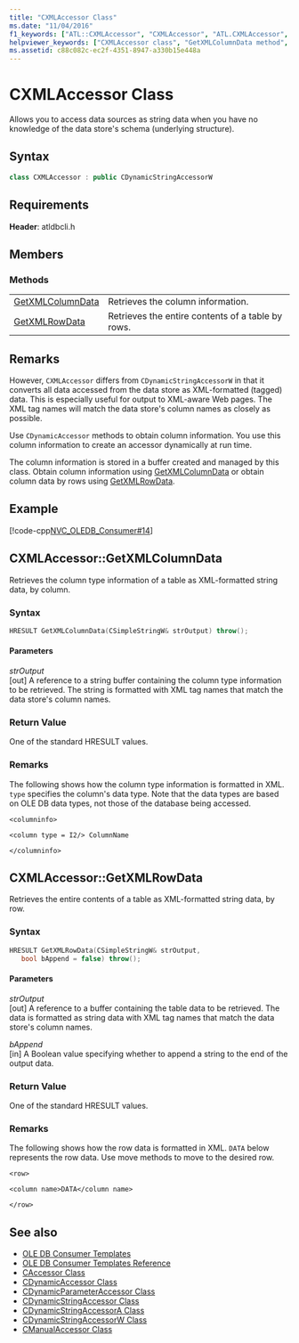 ```yaml
---
title: "CXMLAccessor Class"
ms.date: "11/04/2016"
f1_keywords: ["ATL::CXMLAccessor", "CXMLAccessor", "ATL.CXMLAccessor", "ATL.CXMLAccessor.GetXMLColumnData", "CXMLAccessor::GetXMLColumnData", "CXMLAccessor.GetXMLColumnData", "ATL::CXMLAccessor::GetXMLColumnData", "GetXMLColumnData", "ATL::CXMLAccessor::GetXMLRowData", "ATL.CXMLAccessor.GetXMLRowData", "CXMLAccessor::GetXMLRowData", "CXMLAccessor.GetXMLRowData", "GetXMLRowData"]
helpviewer_keywords: ["CXMLAccessor class", "GetXMLColumnData method", "GetXMLRowData method"]
ms.assetid: c88c082c-ec2f-4351-8947-a330b15e448a
---
```

# CXMLAccessor Class

Allows you to access data sources as string data when you have no knowledge of the data store's schema (underlying structure).

## Syntax

```cpp
class CXMLAccessor : public CDynamicStringAccessorW
```

## Requirements

**Header**: atldbcli.h

## Members

### Methods

|||
|-|-|
|[GetXMLColumnData](#getxmlcolumndata)|Retrieves the column information.|
|[GetXMLRowData](#getxmlrowdata)|Retrieves the entire contents of a table by rows.|

## Remarks

However, `CXMLAccessor` differs from `CDynamicStringAccessorW` in that it converts all data accessed from the data store as XML-formatted (tagged) data. This is especially useful for output to XML-aware Web pages. The XML tag names will match the data store's column names as closely as possible.

Use `CDynamicAccessor` methods to obtain column information. You use this column information to create an accessor dynamically at run time.

The column information is stored in a buffer created and managed by this class. Obtain column information using [GetXMLColumnData](#getxmlcolumndata) or obtain column data by rows using [GetXMLRowData](#getxmlrowdata).

## Example

[!code-cpp[NVC_OLEDB_Consumer#14](../../data/oledb/codesnippet/cpp/cxmlaccessor-class_1.cpp)]

## <a name="getxmlcolumndata"></a> CXMLAccessor::GetXMLColumnData

Retrieves the column type information of a table as XML-formatted string data, by column.

### Syntax

```cpp
HRESULT GetXMLColumnData(CSimpleStringW& strOutput) throw();
```

#### Parameters

*strOutput*<br/>
[out] A reference to a string buffer containing the column type information to be retrieved. The string is formatted with XML tag names that match the data store's column names.

### Return Value

One of the standard HRESULT values.

### Remarks

The following shows how the column type information is formatted in XML. `type` specifies the column's data type. Note that the data types are based on OLE DB data types, not those of the database being accessed.

`<columninfo>`

`<column type = I2/> ColumnName`

`</columninfo>`

## <a name="getxmlrowdata"></a> CXMLAccessor::GetXMLRowData

Retrieves the entire contents of a table as XML-formatted string data, by row.

### Syntax

```cpp
HRESULT GetXMLRowData(CSimpleStringW& strOutput,
   bool bAppend = false) throw();
```

#### Parameters

*strOutput*<br/>
[out] A reference to a buffer containing the table data to be retrieved. The data is formatted as string data with XML tag names that match the data store's column names.

*bAppend*<br/>
[in] A Boolean value specifying whether to append a string to the end of the output data.

### Return Value

One of the standard HRESULT values.

### Remarks

The following shows how the row data is formatted in XML. `DATA` below represents the row data. Use move methods to move to the desired row.

`<row>`

`<column name>DATA</column name>`

`</row>`

## See also

- [OLE DB Consumer Templates](../../data/oledb/ole-db-consumer-templates-cpp.md)
- [OLE DB Consumer Templates Reference](../../data/oledb/ole-db-consumer-templates-reference.md)
- [CAccessor Class](../../data/oledb/caccessor-class.md)
- [CDynamicAccessor Class](../../data/oledb/cdynamicaccessor-class.md)
- [CDynamicParameterAccessor Class](../../data/oledb/cdynamicparameteraccessor-class.md)
- [CDynamicStringAccessor Class](../../data/oledb/cdynamicstringaccessor-class.md)
- [CDynamicStringAccessorA Class](../../data/oledb/cdynamicstringaccessora-class.md)
- [CDynamicStringAccessorW Class](../../data/oledb/cdynamicstringaccessorw-class.md)
- [CManualAccessor Class](../../data/oledb/cmanualaccessor-class.md)
